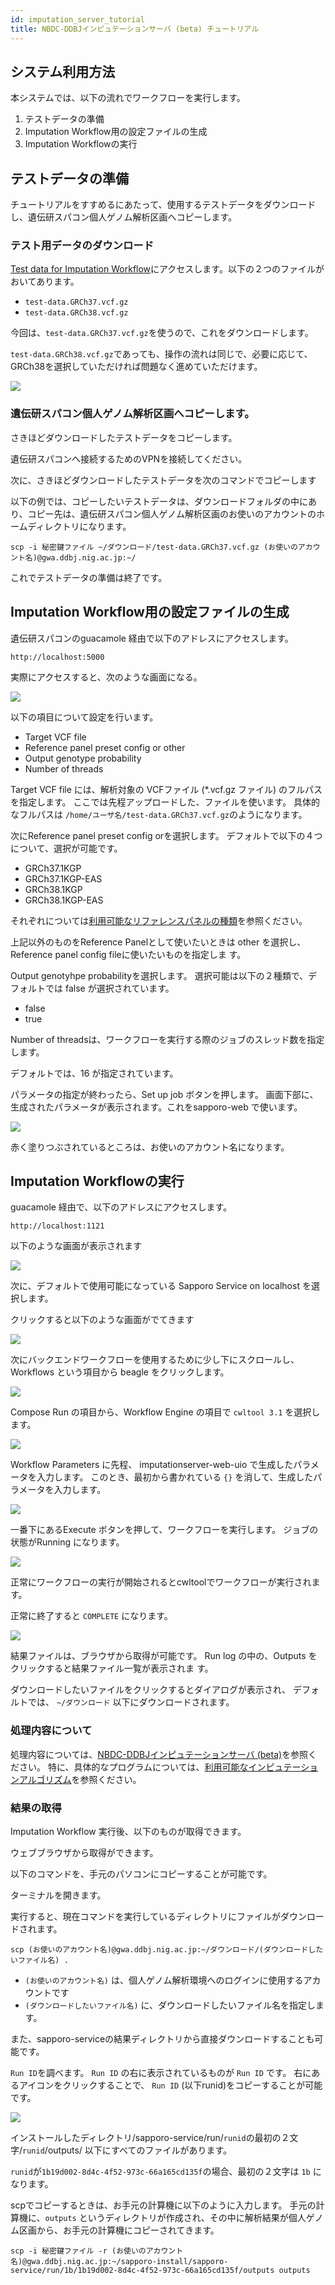 ```yaml
---
id: imputation_server_tutorial
title: NBDC-DDBJインピュテーションサーバ (beta) チュートリアル
---
```


## システム利用方法

本システムでは、以下の流れでワークフローを実行します。

1. テストデータの準備
1. Imputation Workflow用の設定ファイルの生成
1. Imputation Workflowの実行

## テストデータの準備

チュートリアルをすすめるにあたって、使用するテストデータをダウンロードし、遺伝研スパコン個人ゲノム解析区画へコピーします。

### テスト用データのダウンロード

[Test data for Imputation Workflow](https://zenodo.org/record/6650681#.YrD-HOxBykr)にアクセスします。以下の２つのファイルがおいてあります。

- `test-data.GRCh37.vcf.gz`
- `test-data.GRCh38.vcf.gz`

今回は、`test-data.GRCh37.vcf.gz`を使うので、これをダウンロードします。

`test-data.GRCh38.vcf.gz`であっても、操作の流れは同じで、必要に応じて、GRCh38を選択していただければ問題なく進めていただけます。

![](./imputationserver.tutorial.Fig1.png)

### 遺伝研スパコン個人ゲノム解析区画へコピーします。

さきほどダウンロードしたテストデータをコピーします。

遺伝研スパコンへ接続するためのVPNを接続してください。

次に、さきほどダウンロードしたテストデータを次のコマンドでコピーします

以下の例では、コピーしたいテストデータは、ダウンロードフォルダの中にあり、コピー先は、遺伝研スパコン個人ゲノム解析区画のお使いのアカウントのホームディレクトリになります。

```
scp -i 秘密鍵ファイル ~/ダウンロード/test-data.GRCh37.vcf.gz (お使いのアカウント名)@gwa.ddbj.nig.ac.jp:~/
```

これでテストデータの準備は終了です。

## Imputation Workflow用の設定ファイルの生成

遺伝研スパコンのguacamole 経由で以下のアドレスにアクセスします。

```text
http://localhost:5000
```

実際にアクセスすると、次のような画面になる。

![](./imputationserver.tutorial.Fig2.png)

以下の項目について設定を行います。

- Target VCF file
- Reference panel preset config or other
- Output genotype probability
- Number of threads

Target VCF file には、解析対象の VCFファイル (\*.vcf.gz ファイル) のフルパスを指定します。
ここでは先程アップロードした、ファイルを使います。
具体的なフルパスは `/home/ユーザ名/test-data.GRCh37.vcf.gz`のようになります。

次にReference panel preset config orを選択します。
デフォルトで以下の４つについて、選択が可能です。

- GRCh37.1KGP
- GRCh37.1KGP-EAS
- GRCh38.1KGP
- GRCh38.1KGP-EAS

それぞれについては[利用可能なリファレンスパネルの種類](https://genome-analytics-japan.docbase.io/posts/2437858#%E5%88%A9%E7%94%A8%E5%8F%AF%E8%83%BD%E3%81%AA%E3%83%AA%E3%83%95%E3%82%A1%E3%83%AC%E3%83%B3%E3%82%B9%E3%83%91%E3%83%8D%E3%83%AB%E3%81%AE%E7%A8%AE%E9%A1%9E)を参照ください。

上記以外のものをReference Panelとして使いたいときは
other を選択し、Reference panel config fileに使いたいものを指定しま
す。

Output genotyhpe probabilityを選択します。
選択可能は以下の２種類で、デフォルトでは false が選択されています。

- false
- true

Number of threadsは、ワークフローを実行する際のジョブのスレッド数を指定します。

デフォルトでは、16 が指定されています。

パラメータの指定が終わったら、Set up job ボタンを押します。
画面下部に、生成されたパラメータが表示されます。これをsapporo-web で使います。

![](./imputationserver.tutorial.Fig3.png)

赤く塗りつぶされているところは、お使いのアカウント名になります。

## Imputation Workflowの実行

guacamole 経由で、以下のアドレスにアクセスします。

```text
http://localhost:1121
```

以下のような画面が表示されます

![](./imputationserver.tutorial.Fig4.png)

次に、デフォルトで使用可能になっている Sapporo Service on localhost を選択します。

クリックすると以下のような画面がでてきます

![](./imputationserver.tutorial.Fig5.png)

次にバックエンドワークフローを使用するために少し下にスクロールし、
Workflows という項目から beagle をクリックします。

![](./imputationserver.tutorial.Fig6.png)

Compose Run の項目から、Workflow Engine の項目で `cwltool 3.1` を選択します。

![](./imputationserver.tutorial.Fig7.png)

Workflow Parameters に先程、 imputationserver-web-uio で生成したパラメータを入力します。
このとき、最初から書かれている `{}` を消して、生成したパラメータを入力します。

![](./imputationserver.tutorial.Fig8.png)

一番下にあるExecute ボタンを押して、ワークフローを実行します。
ジョブの状態がRunning になります。

![](./imputationserver.tutorial.Fig9.png)

正常にワークフローの実行が開始されるとcwltoolでワークフローが実行されます。

正常に終了すると `COMPLETE` になります。

![](./imputationserver.tutorial.Fig10.png)

結果ファイルは、ブラウザから取得が可能です。
Run log の中の、Outputs をクリックすると結果ファイル一覧が表示されま
す。

ダウンロードしたいファイルをクリックするとダイアログが表示され、
デフォルトでは、 `~/ダウンロード` 以下にダウンロードされます。

### 処理内容について

処理内容については、[NBDC-DDBJインピュテーションサーバ (beta)](https://genome-analytics-japan.docbase.io/posts/2437858)を参照ください。
特に、具体的なプログラムについては、[利用可能なインピュテーションアルゴリズム](https://genome-analytics-japan.docbase.io/posts/2437858#%E5%88%A9%E7%94%A8%E5%8F%AF%E8%83%BD%E3%81%AA%E3%82%A4%E3%83%B3%E3%83%94%E3%83%A5%E3%83%86%E3%83%BC%E3%82%B7%E3%83%A7%E3%83%B3%E3%82%A2%E3%83%AB%E3%82%B4%E3%83%AA%E3%82%BA%E3%83%A0)を参照ください。


### 結果の取得

Imputation Workflow 実行後、以下のものが取得できます。

ウェブブラウザから取得ができます。

以下のコマンドを、手元のパソコンにコピーすることが可能です。

ターミナルを開きます。

実行すると、現在コマンドを実行しているディレクトリにファイルがダウンロードされます。

```console
scp (お使いのアカウント名)@gwa.ddbj.nig.ac.jp:~/ダウンロード/(ダウンロードしたいファイル名) .
```

- `(お使いのアカウント名)` は、個人ゲノム解析環境へのログインに使用するアカウントです
- `(ダウンロードしたいファイル名)` に、ダウンロードしたいファイル名を指定します。

また、sapporo-serviceの結果ディレクトリから直接ダウンロードすることも可能です。

`Run ID`を調べます。
`Run ID` の右に表示されているものが `Run ID` です。
右にあるアイコンをクリックすることで、 `Run ID` (以下runid)をコピーすることが可能です。

![](./imputationserver.tutorial.Fig11.png)

インストールしたディレクトリ/sapporo-service/run/`runid`の最初の２文字/`runid`/outputs/ 以下にすべてのファイルがあります。

`runid`が`1b19d002-8d4c-4f52-973c-66a165cd135f`の場合、最初の２文字は `1b` になります。

scpでコピーするときは、お手元の計算機に以下のように入力します。
手元の計算機に、`outputs` というディレクトリが作成され、その中に解析結果が個人ゲノム区画から、お手元の計算機にコピーされてきます。

```
scp -i 秘密鍵ファイル -r (お使いのアカウント名)@gwa.ddbj.nig.ac.jp:~/sapporo-install/sapporo-service/run/1b/1b19d002-8d4c-4f52-973c-66a165cd135f/outputs outputs
```

